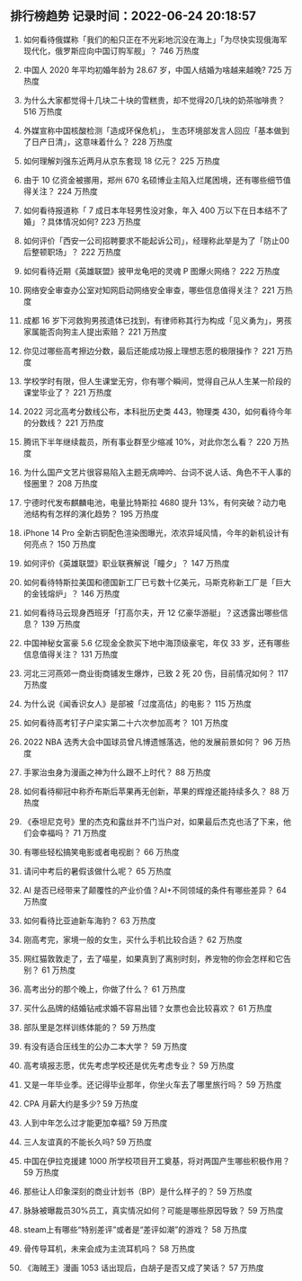 
## 排行榜趋势 记录时间：2022-06-24 20:18:57
  
  1. 如何看待俄媒称「我们的船只正在不光彩地沉没在海上」「为尽快实现俄海军现代化，俄罗斯应向中国订购军舰」？ 746 万热度
    
  2. 中国人 2020 年平均初婚年龄为 28.67 岁，中国人结婚为啥越来越晚? 725 万热度
    
  3. 为什么大家都觉得十几块二十块的雪糕贵，却不觉得20几块的奶茶咖啡贵？ 516 万热度
    
  4. 外媒宣称中国核酸检测「造成环保危机」， 生态环境部发言人回应「基本做到了日产日清」，这意味着什么？ 228 万热度
    
  5. 如何理解刘强东近两月从京东套现 18 亿元？ 225 万热度
    
  6. 由于 10 亿资金被挪用，郑州 670 名硕博业主陷入烂尾困境，还有哪些细节值得关注？ 224 万热度
    
  7. 如何看待报道称「 7 成日本年轻男性没对象，年入 400 万以下在日本结不了婚」？具体情况如何? 223 万热度
    
  8. 如何评价「西安一公司招聘要求不能起诉公司」，经理称此举是为了「防止00后整顿职场」？ 222 万热度
    
  9. 如何看待近期《英雄联盟》披甲龙龟吧的灵魂 P 图爆火网络？ 222 万热度
    
  10. 网络安全审查办公室对知网启动网络安全审查，哪些信息值得关注？ 221 万热度
    
  11. 成都  16 岁下河救狗男孩遗体已找到，有律师称其行为构成「见义勇为」，男孩家属能否向狗主人提出索赔？ 221 万热度
    
  12. 你见过哪些高考擦边分数，最后还能成功报上理想志愿的极限操作？ 221 万热度
    
  13. 学校学时有限，但人生课堂无穷，你有哪个瞬间，觉得自己从人生某一阶段的课堂毕业了？ 221 万热度
    
  14. 2022 河北高考分数线公布，本科批历史类 443，物理类 430，如何看待今年的分数线？ 221 万热度
    
  15. 腾讯下半年继续裁员，所有事业群至少缩减 10%，对此你怎么看？ 220 万热度
    
  16. 为什么国产文艺片很容易陷入主题无病呻吟、台词不说人话、角色不干人事的怪圈里？ 208 万热度
    
  17. 宁德时代发布麒麟电池，电量比特斯拉 4680 提升 13%，有何突破？动力电池结构有怎样的演化趋势？ 195 万热度
    
  18. iPhone 14 Pro 全新古铜配色渲染图曝光，浓浓异域风情，今年的新机设计有何亮点？ 150 万热度
    
  19. 如何评价《英雄联盟》职业联赛解说「瞳夕」？ 147 万热度
    
  20. 如何看待特斯拉美国和德国新工厂已亏数十亿美元，马斯克称新工厂是「巨大的金钱熔炉」？ 146 万热度
    
  21. 如何看待马云现身西班牙「打高尔夫，开 12 亿豪华游艇」？这透露出哪些信息？ 139 万热度
    
  22. 中国神秘女富豪 5.6 亿现金全款买下地中海顶级豪宅，年仅 33 岁，还有哪些信息值得关注？ 131 万热度
    
  23. 河北三河燕郊一商业街商铺发生爆炸，已致 2 死 20 伤，目前情况如何？ 117 万热度
    
  24. 为什么说《闻香识女人》是部被「过度高估」的电影？ 115 万热度
    
  25. 如何看待高考钉子户梁实第二十六次参加高考？ 101 万热度
    
  26. 2022 NBA 选秀大会中国球员曾凡博遗憾落选，他的发展前景如何？ 96 万热度
    
  27. 手冢治虫身为漫画之神为什么跟不上时代？ 88 万热度
    
  28. 如何看待柳冠中称乔布斯后苹果再无创新，苹果的辉煌还能持续多久？ 88 万热度
    
  29. 《泰坦尼克号》里的杰克和露丝并不门当户对，如果最后杰克也活了下来，他们会幸福吗？ 71 万热度
    
  30. 有哪些轻松搞笑电影或者电视剧？ 66 万热度
    
  31. 请问中考后的暑假该做什么呢？ 65 万热度
    
  32. AI 是否已经带来了颠覆性的产业价值？AI+不同领域的条件有哪些差异？ 64 万热度
    
  33. 如何看待比亚迪新车海豹？ 63 万热度
    
  34. 刚高考完，家境一般的女生，买什么手机比较合适？ 62 万热度
    
  35. 网红猫敦敦走了，去了喵星，如果真到了离别时刻，养宠物的你会怎样和它告别？ 61 万热度
    
  36. 高考出分的那个晚上，你做了什么？ 61 万热度
    
  37. 买什么品牌的结婚钻戒求婚不容易出错？女票也会比较喜欢？ 61 万热度
    
  38. 部队里是怎样训练体能的？ 59 万热度
    
  39. 有没有适合压线生的公办二本大学？ 59 万热度
    
  40. 高考填报志愿，优先考虑学校还是优先考虑专业？ 59 万热度
    
  41. 又是一年毕业季。还记得毕业那年，你坐火车去了哪里旅行吗？ 59 万热度
    
  42. CPA 月薪大约是多少? 59 万热度
    
  43. 人到中年怎么过才能更加幸福? 59 万热度
    
  44. 三人友谊真的不能长久吗? 59 万热度
    
  45. 中国在伊拉克援建 1000 所学校项目开工奠基，将对两国产生哪些积极作用？ 59 万热度
    
  46. 那些让人印象深刻的商业计划书（BP）是什么样子的？ 59 万热度
    
  47. 脉脉被曝裁员30%员工，真实情况如何？可能是哪些原因导致？ 59 万热度
    
  48. steam上有哪些“特别差评”或者是“差评如潮”的游戏？ 58 万热度
    
  49. 骨传导耳机，未来会成为主流耳机吗？ 58 万热度
    
  50. 《海贼王》漫画 1053 话出现后，白胡子是否又成了笑话？ 57 万热度
    